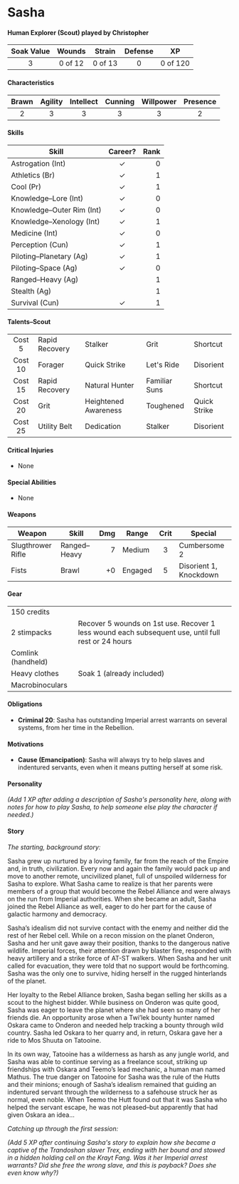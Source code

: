 # Sasha

#### Human Explorer (Scout) played by Christopher

| Soak Value | Wounds  | Strain  | Defense | XP       |
| :--------: | :-----: | :-----: | :-----: | :------: |
| 3          | 0 of 12 | 0 of 13 | 0       | 0 of 120 |

#### Characteristics
| Brawn | Agility | Intellect | Cunning | Willpower | Presence |
| :---: | :-----: | :-------: | :-----: | :-------: | :------: |
| 2     | 3       | 3         | 3       | 3         | 2        |

#### Skills
| Skill                     | Career?        | Rank |
| ------------------------- | :------------: | ---: |
| Astrogation (Int)         | ✓              |  0   |
| Athletics (Br)            | ✓              |  1   |
| Cool (Pr)                 | ✓              |  1   |
| Knowledge–Lore (Int)      | ✓              |  0   |
| Knowledge–Outer Rim (Int) | ✓              |  0   |
| Knowledge–Xenology (Int)  | ✓              |  1   |
| Medicine (Int)            | ✓              |  0   |
| Perception (Cun)          | ✓              |  1   |
| Piloting–Planetary (Ag)   | ✓              |  1   |
| Piloting–Space (Ag)       | ✓              |  0   |
| Ranged–Heavy (Ag)         |                |  1   |
| Stealth (Ag)              |                |  1   |
| Survival (Cun)            | ✓              |  1   |

#### Talents–Scout
|         |                |                      |               |              |
| :-----: | -------------- | -------------------- | ------------- | ------------ |
| Cost 5  | Rapid Recovery | Stalker              | Grit          | Shortcut     |
| Cost 10 | Forager        | Quick Strike         | Let's Ride    | Disorient    |
| Cost 15 | Rapid Recovery | Natural Hunter       | Familiar Suns | Shortcut     |
| Cost 20 | Grit           | Heightened Awareness | Toughened     | Quick Strike |
| Cost 25 | Utility Belt   | Dedication           | Stalker       | Disorient    |

#### Critical Injuries
- None

#### Special Abilities
- None

#### Weapons
| Weapon            | Skill        | Dmg | Range   | Crit | Special                |
| ----------------- | ------------ | --: | ------- | :--: | ---------------------- |
| Slugthrower Rifle | Ranged–Heavy |   7 | Medium  | 3    | Cumbersome 2           |
| Fists             | Brawl        |  +0 | Engaged | 5    | Disorient 1, Knockdown |

#### Gear
|                    |                                                                                                    |
| ------------------ | -------------------------------------------------------------------------------------------------- |
| 150 credits        |                                                                                                    |
| 2 stimpacks        | Recover 5 wounds on 1st use. Recover 1 less wound each subsequent use, until full rest or 24 hours |
| Comlink (handheld) |                                                                                                    |
| Heavy clothes      | Soak 1 (already included)                                                                          |
| Macrobinoculars    |                                                                                                    ||

#### Obligations
- **Criminal 20**: Sasha has outstanding Imperial arrest warrants on several systems, from her time in the Rebellion.

#### Motivations
- **Cause (Emancipation)**: Sasha will always try to help slaves and indentured servants, even when it means putting herself at some risk.

#### Personality

_(Add 1 XP after adding a description of Sasha's personality here, along with notes for how to play Sasha, to help someone else play the character if needed.)_

#### Story

_The starting, background story:_

Sasha grew up nurtured by a loving family, far from the reach of the Empire
and, in truth, civilization. Every now and again the family would pack up and
move to another remote, uncivilized planet, full of unspoiled wilderness for
Sasha to explore. What Sasha came to realize is that her parents were
members of a group that would become the Rebel Alliance and were always
on the run from Imperial authorities. When she became an adult, Sasha joined
the Rebel Alliance as well, eager to do her part for the cause of galactic
harmony and democracy.

Sasha’s idealism did not survive contact with the enemy and neither did the
rest of her Rebel cell. While on a recon mission on the planet Onderon, Sasha
and her unit gave away their position, thanks to the dangerous native wildlife.
Imperial forces, their attention drawn by blaster fire, responded with heavy
artillery and a strike force of AT-ST walkers. When Sasha and her unit called for
evacuation, they were told that no support would be forthcoming. Sasha was
the only one to survive, hiding herself in the rugged hinterlands of the planet.

Her loyalty to the Rebel Alliance broken, Sasha began selling her skills as a scout
to the highest bidder. While business on Onderon was quite good, Sasha was
eager to leave the planet where she had seen so many of her friends die. An
opportunity arose when a Twi’lek bounty hunter named Oskara came to Onderon
and needed help tracking a bounty through wild country. Sasha led Oskara to her
quarry and, in return, Oskara gave her a ride to Mos Shuuta on Tatooine.

In its own way, Tatooine has a wilderness as harsh as any jungle world, and
Sasha was able to continue serving as a freelance scout, striking up friendships
with Oskara and Teemo’s lead mechanic, a human man named Mathus. The true
danger on Tatooine for Sasha was the rule of the Hutts and their minions; enough
of Sasha’s idealism remained that guiding an indentured servant through the
wilderness to a safehouse struck her as normal, even noble. When Teemo the
Hutt found out that it was Sasha who helped the servant escape, he was not
pleased–but apparently that had given Oskara an idea…

_Catching up through the first session:_

_(Add 5 XP after continuing Sasha's story to explain how she became a captive of the Trandoshan slaver Trex, ending with her bound and stowed in a hidden holding cell on the Krayt Fang. Was it her Imperial arrest warrants? Did she free the wrong slave, and this is payback? Does she even know why?)_
